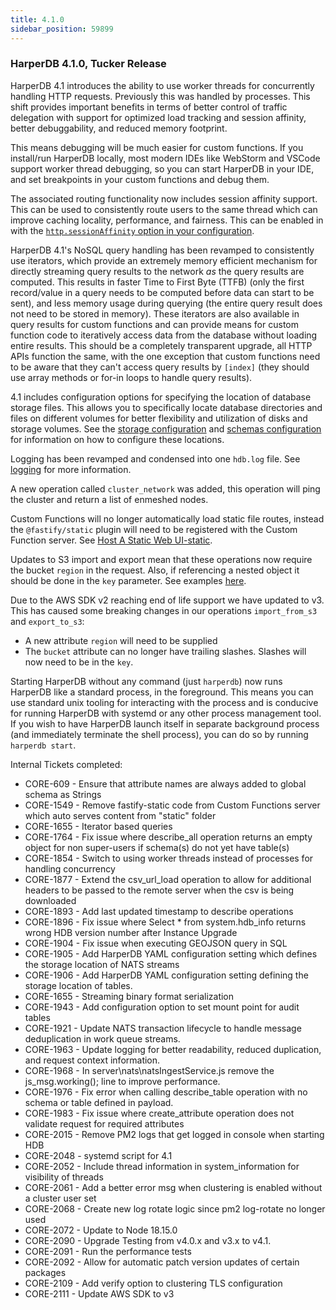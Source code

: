 ```yaml
---
title: 4.1.0
sidebar_position: 59899
---
```


### HarperDB 4.1.0, Tucker Release

HarperDB 4.1 introduces the ability to use worker threads for concurrently handling HTTP requests. Previously this was handled by processes. This shift provides important benefits in terms of better control of traffic delegation with support for optimized load tracking and session affinity, better debuggability, and reduced memory footprint. 

This means debugging will be much easier for custom functions. If you install/run HarperDB locally, most modern IDEs like WebStorm and VSCode support worker thread debugging, so you can start HarperDB in your IDE, and set breakpoints in your custom functions and debug them.

The associated routing functionality now includes session affinity support. This can be used to consistently route users to the same thread which can improve caching locality, performance, and fairness. This can be enabled in with the [`http.sessionAffinity` option in your configuration](../../security/configuration#session-affinity).

HarperDB 4.1's NoSQL query handling has been revamped to consistently use iterators, which provide an extremely memory efficient mechanism for directly streaming query results to the network _as_ the query results are computed. This results in faster Time to First Byte (TTFB) (only the first record/value in a query needs to be computed before data can start to be sent), and less memory usage during querying (the entire query result does not need to be stored in memory). These iterators are also available in query results for custom functions and can provide means for custom function code to iteratively access data from the database without loading entire results. This should be a completely transparent upgrade, all HTTP APIs function the same, with the one exception that custom functions need to be aware that they can't access query results by `[index]` (they should use array methods or for-in loops to handle query results).

4.1 includes configuration options for specifying the location of database storage files. This allows you to specifically locate database directories and files on different volumes for better flexibility and utilization of disks and storage volumes. See the [storage configuration](../../configuration#storage) and [schemas configuration](../../configuration#schemas) for information on how to configure these locations.

Logging has been revamped and condensed into one `hdb.log` file. See [logging](../../logging) for more information.

A new operation called `cluster_network` was added, this operation will ping the cluster and return a list of enmeshed nodes.

Custom Functions will no longer automatically load static file routes, instead the `@fastify/static` plugin will need to be registered with the Custom Function server. See [Host A Static Web UI-static](../../custom-functions/host-static).

Updates to S3 import and export mean that these operations now require the bucket `region` in the request. Also, if referencing a nested object it should be done in the `key` parameter. See examples [here](https:/api.harperdb.io/#aa74bbdf-668c-4536-80f1-b91bb13e5024).

Due to the AWS SDK v2 reaching end of life support we have updated to v3.  This has caused some breaking changes in our operations `import_from_s3` and `export_to_s3`: 
* A new attribute `region` will need to be supplied 
* The `bucket` attribute can no longer have trailing slashes.  Slashes will now need to be in the `key`.

Starting HarperDB without any command (just `harperdb`) now runs HarperDB like a standard process, in the foreground. This means you  can use standard unix tooling for interacting with the process and is conducive for running HarperDB with systemd or any other process management tool. If you wish to have HarperDB launch itself in separate background process (and immediately terminate the shell process), you can do so by running `harperdb start`.

Internal Tickets completed: 
* CORE-609 - Ensure that attribute names are always added to global schema as Strings
* CORE-1549 - Remove fastify-static code from Custom Functions server which auto serves content from "static" folder
* CORE-1655 - Iterator based queries
* CORE-1764 - Fix issue where describe_all operation returns an empty object for non super-users if schema(s) do not yet have table(s) 
* CORE-1854 - Switch to using worker threads instead of processes for handling concurrency
* CORE-1877 - Extend the csv_url_load operation to allow for additional headers to be passed to the remote server when the csv is being downloaded
* CORE-1893 - Add last updated timestamp to describe operations
* CORE-1896 - Fix issue where Select * from system.hdb_info returns wrong HDB version number after Instance Upgrade
* CORE-1904 - Fix issue when executing GEOJSON query in SQL
* CORE-1905 - Add HarperDB YAML configuration setting which defines the storage location of NATS streams
* CORE-1906 - Add HarperDB YAML configuration setting defining the storage location of tables.
* CORE-1655 - Streaming binary format serialization
* CORE-1943 - Add configuration option to set mount point for audit tables
* CORE-1921 - Update NATS transaction lifecycle to handle message deduplication in work queue streams.
* CORE-1963 - Update logging for better readability, reduced duplication, and request context information.
* CORE-1968 - In server\nats\natsIngestService.js remove the js_msg.working(); line to improve performance.
* CORE-1976 - Fix error when calling describe_table operation with no schema or table defined in payload.
* CORE-1983 - Fix issue where create_attribute operation does not validate request for required attributes
* CORE-2015 - Remove PM2 logs that get logged in console when starting HDB
* CORE-2048 - systemd script for 4.1
* CORE-2052 - Include thread information in system_information for visibility of threads
* CORE-2061 - Add a better error msg when clustering is enabled without a cluster user set
* CORE-2068 - Create new log rotate logic since pm2 log-rotate no longer used
* CORE-2072 - Update to Node 18.15.0
* CORE-2090 - Upgrade Testing from v4.0.x and v3.x to v4.1.
* CORE-2091 - Run the performance tests
* CORE-2092 - Allow for automatic patch version updates of certain packages
* CORE-2109 - Add verify option to clustering TLS configuration
* CORE-2111 - Update AWS SDK to v3
